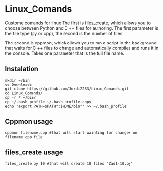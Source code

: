 # Linux_Comands
Custome comands for linux 
The first is files_create, which allows you to choose between Python and C ++ files for authoring. The first parameter is the file type (py or cpp), the second is the number of files. 

The second is cppmon, which allows you to run a script in the background that waits for C ++ files to change and automatically compiles and runs it in the console. Takes one parameter that is the full file name.

## Instalation
```
mkdir ~/bin
cd Downloads
git clone https://github.com/Jordi2233/Linux_Comands.git
cd Linux_Comands/
cp -r * ~/bin/
cp ~/.bash_profile ~/.bash_profile.copy
echo 'export PATH=$PATH":$HOME/bin"' >> ~/.bash_profile
```
## Cppmon usage
```
cppmon filename.cpp #that will start wainting for changes on filename.cpp file
```
## files_create usage
```
files_create py 10 #that will create 10 files "Zad1-10.py"
```
